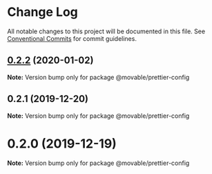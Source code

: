 # Change Log

All notable changes to this project will be documented in this file.
See [Conventional Commits](https://conventionalcommits.org) for commit guidelines.

## [0.2.2](https://github.com/movableink/lint-config/compare/@movable/prettier-config@0.2.1...@movable/prettier-config@0.2.2) (2020-01-02)

**Note:** Version bump only for package @movable/prettier-config

## 0.2.1 (2019-12-20)

**Note:** Version bump only for package @movable/prettier-config

# 0.2.0 (2019-12-19)

**Note:** Version bump only for package @movable/prettier-config
